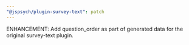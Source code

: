 ```yaml
---
"@jspsych/plugin-survey-text": patch
---
```


ENHANCEMENT: Add question_order as part of generated data for the original survey-text plugin.

